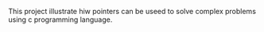 This project illustrate hiw pointers can be useed to solve complex problems using c programming language.
